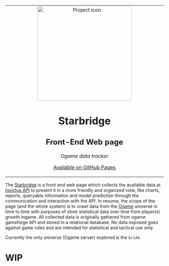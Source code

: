 <table align="center"><tr><td align="center" width="9999">

<img src="https://lh4.googleusercontent.com/R8oyS2zAUEQksVIKTdvP8GxIgMJguiMmHdzZutVBHHPjR4feXgrFFSpWMycPD_xsG-icY20tLVJ-03-fqulSDjXk_qaXPrp-XnMSWFKZWrTFw5dpbS5f6LeUunPhhl7bKozN3YwX" align="center" width="300" alt="Project icon">

# Starbridge
## Front-End Web page

*Ogame data tracker*

[Available on GitHub Pages](https://brunolcarli.github.io/starbridge/)
</td></tr></table>


The [Starbridge](https://foundation.fandom.com/wiki/Star_Bridge) is a front end web page which collects the available data at [Invictus API](https://github.com/brunolcarli/Invictus) to present it in a more friendly and organized view, like charts, reports, queryable information and model prediction through the communication and interaction with the API. In resume, the scope of the page (and the whole system) is to crawl data from the [Ogame](https://lobby.ogame.gameforge.com/pt_BR/hub) universe in time to time with purposes of store statistical data over time from player(s) growth ingame. All collected data is originally gathered from ogame gameforge API and stored in a relational database. No data exposed goes against game rules and are intended for statistical and tactical use only.

Currently the only universe (Ogame server) explored is the `br144`.


# WIP